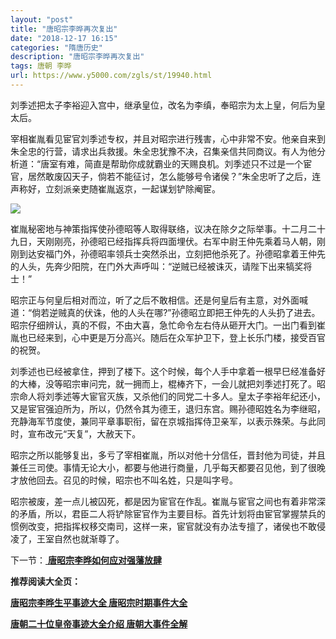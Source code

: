 ```yaml
---
layout: "post"
title: "唐昭宗李晔再次复出"
date: "2018-12-17 16:15"
categories: "隋唐历史"
description: "唐昭宗李晔再次复出"
tags: 唐朝 李晔
url: https://www.y5000.com/zgls/st/19940.html
---
```






刘季述把太子李裕迎入宫中，继承皇位，改名为李缜，奉昭宗为太上皇，何后为皇太后。

宰相崔胤看见宦官刘季述专权，并且对昭宗进行残害，心中非常不安。他亲自来到朱全忠的行营，请求出兵救援。朱全忠犹豫不决，召集亲信共同商议。有人为他分析道：“唐室有难，简直是帮助你成就霸业的天赐良机。刘季述只不过是一个宦官，居然敢废囚天子，倘若不能征讨，怎么能够号令诸侯？”朱全忠听了之后，连声称好，立刻派亲吏随崔胤返京，一起谋划铲除阉宦。

![](https://img.y5000.com/uploads/allimg/170426/8-1F4261G12bW.jpg)

崔胤秘密地与神策指挥使孙德昭等人取得联络，议决在除夕之际举事。十二月二十九日，天刚刚亮，孙德昭已经指挥兵将四面埋伏。右军中尉王仲先乘着马人朝，刚刚到达安福门外，孙德昭率领兵士突然杀出，立刻把他杀死了。孙德昭拿着王仲先的人头，先奔少阳院，在门外大声呼叫：“逆贼已经被诛灭，请陛下出来犒奖将士！”

昭宗正与何皇后相对而泣，听了之后不敢相信。还是何皇后有主意，对外面喊道：“倘若逆贼真的伏诛，他的人头在哪?”孙德昭立即把王仲先的人头扔了进去。昭宗仔细辨认，真的不假，不由大喜，急忙命令左右侍从砸开大门。一出门看到崔胤也已经来到，心中更是万分高兴。随后在众军护卫下，登上长乐门楼，接受百官的祝贺。

刘季述也已经被拿住，押到了楼下。这个时候，每个人手中拿着一根早巳经准备好的大棒，没等昭宗审问完，就一拥而上，棍棒齐下，一会儿就把刘季述打死了。昭宗命人将刘季述等大宦官灭族，又杀他们的同党二十多人。皇太子李裕年纪还小，又是宦官强迫所为，所以，仍然令其为德王，退归东宫。赐孙德昭姓名为李继昭，充静海军节度使，兼同平章事职衔，留在京城指挥侍卫亲军，以表示殊荣。与此同时，宣布改元“天复”，大赦天下。

昭宗之所以能够复出，多亏了宰相崔胤，所以对他十分信任，晋封他为司徒，并且兼任三司使。事情无论大小，都要与他进行商量，几乎每天都要召见他，到了很晚才放他回去。召见的时候，昭宗也不叫名姓，只是叫字号。

昭宗被废，差一点儿被囚死，都是因为宦官在作乱。崔胤与宦官之间也有着非常深的矛盾，所以，君臣二人将铲除宦官作为主要目标。首先计划将由宦官掌握禁兵的惯例改变，把指挥权移交南司，这样一来，宦官就没有办法专擅了，诸侯也不敢侵凌了，王室自然也就渐尊了。

下一节：[ **唐昭宗李晔如何应对强藩放肆**](https://www.y5000.com/zgls/st/19941.html)

**推荐阅读大全页：**

[**唐昭宗李晔生平事迹大全 唐昭宗时期事件大全**](https://www.y5000.com/zgls/st/19943.html)

[**唐朝二十位皇帝事迹大全介绍 唐朝大事件全解**](https://www.y5000.com/zgls/st/19949.html)
